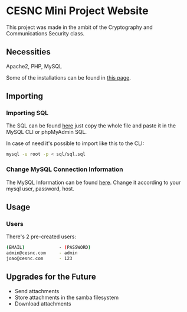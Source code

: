 # CESNC Mini Project Website

This project was made in the ambit of the Cryptography and Communications Security class.

## Necessities

Apache2, PHP, MySQL

Some of the installations can be found in [this page](https://castrooo.notion.site/mini-projeto-cripto).

## Importing

### Importing SQL

The SQL can be found [here](sql/sql.sql) just copy the whole file and paste it in the MySQL CLI or phpMyAdmin SQL.

In case of need it's possible to import like this to the CLI:

```bash
mysql -u root -p < sql/sql.sql
```

### Change MySQL Connection Information

The MySQL Information can be found [here](php/mysql_connection.php). Change it according to your mysql user, password, host.

## Usage

### Users

There's 2 pre-created users:

```bash
(EMAIL)             - (PASSWORD)
admin@cesnc.com     - admin
joao@cesnc.com      - 123
```

## Upgrades for the Future

* Send attachments
* Store attachments in the samba filesystem
* Download attachments
